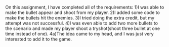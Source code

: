 On this assignment, I have completed all of the requirements:
1)I was able to make the bullet appear and shoot from my player.
2)I added some code to make the bullets hit the enemies. 
3)I tried doing the extra credit, but my attempt was not successful.
4)I was even able to add two more bullets to the scenario and made my player shoot a tryshot(shoot three bullet at one time instead of one).
    4a)The idea came to my head, and I was just very interested to add it to the game.